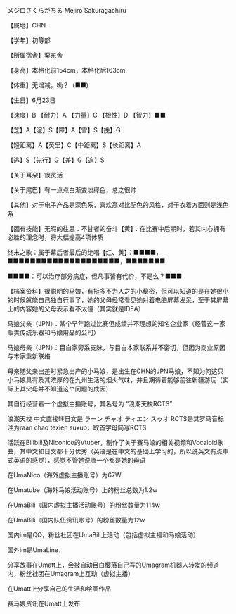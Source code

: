 メジロさくらがちる Mejiro Sakuragachiru

【属地】CHN

【学年】初等部

【所属宿舍】栗东舍

【身高】本格化前154cm，本格化后163cm

【体重】无增减，呦？（■■)

【生日】6月23日

【速度】B 【耐力】A 【力量】C 【根性】D 【智力】■■

【芝】A【泥】S【障】A【雪】S【挽】G

【短距离】A【英里】C【中距离】S【长距离】A

【逃】S【先行】G【差】G【追】S

【关于耳朵】很灵活

【关于尾巴】有一点点白渐变淡绿色，总之很帅

【其他】对于电子产品是深色系，喜欢高对比配色的风格，对于衣着方面则是浅色系

【固有技能】无暇的往思：不甘者的奋斗【黄】：在比赛中后期时，若其内心拥有必胜的理念时，将大幅提高4项体质

终末之歌：属于幕后者最后的绝唱【红、黄】：■■■■，■■■■■■■■■■■■■■■■■■■■，■■■■■■■

■■■■：可以治疗部分病症，但凡事皆有代价，不是么？■■■

【档案资料】很聪明的马娘，有挺多不为人之的小秘密，但可以知道的是在她很小的时候就能自己独自行事了，她的父母经常看见她对着电脑屏幕发呆，至于其屏幕上的内容她的父母表示看不太懂（其实就是IDEA）



马娘父亲（JPN）：某个早年跑过比赛但成绩并不理想的知名企业家（经营这一家贩卖传统乐器和马娘用品的公司）

马娘母亲（JPN）：目白家旁系支脉，与目白本家联系并不密切，但因为商业原因与本家重新联络

母亲随父亲出差时紧急出产的小马娘，是出生在CHN的JPN马娘，不知为何这只小马娘具有及其浓厚的在九州生活的烟火气味，并且期待着能够前往新疆游玩（实际上其父母并不知道这个问题的成因）

其自行经营着一个虚拟主播账号，其名号为 “浪潮天梭RCTS”

浪潮天梭 中文直接转日文是 ラーン チャオ ティエン スゥオ RCTS是其罗马音标注为raan chao texien suxuo，取首字母简写RCTS

活跃在Bilibili及Niconico的Vtuber，制作了关于赛马娘的相关视频和Vocaloid歌曲，其中文和日文都十分优秀（英语是在中文的基础上学习的，所以说英文有点中式英语的感觉），感觉不管她说哪一个都是她的母语

在UmaNico（海外虚拟主播账号）为67W

在Umatube（海外马娘活动账号）上的粉丝总数为1.2w

在UmaBili（国内虚拟主播活动账号）的粉丝数量为114w

在UmaBili（国内队伍资讯账号）的粉丝数量为12w

国内im是QQ，粉丝社团在UmaBili上活动（包括虚拟主播和马娘活动）

国外im是UmaLine，

分享故事在Umatt上，会被自动目白樱落自己写的Umagram机器人转发的频道内，粉丝社团在Umagram上互动（虚拟主播）

在Umatt上分享自己的生活和绘画作品

赛马娘资讯在Umatt上发布